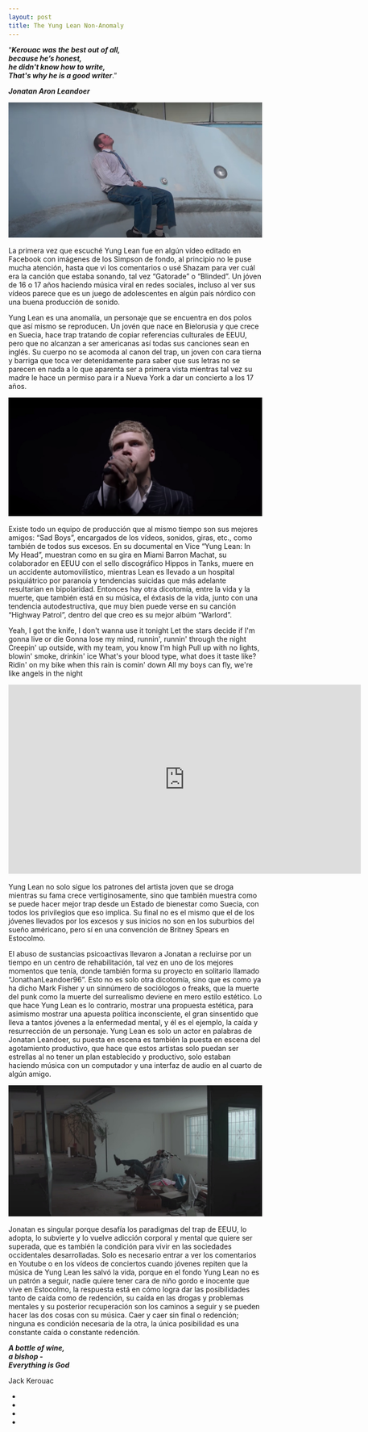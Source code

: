 ```yaml
---
layout: post
title: The Yung Lean Non-Anomaly 
---
```


“***Kerouac was the best out of all,<br> 
because he’s honest,<br> 
he didn't know how to write,<br> 
That's why he is a good writer***.” <br>

***Jonatan Aron Leandoer***<br> 


![Yunglean](/images/yung1.jpg)


La primera vez que escuché Yung Lean fue en algún vídeo editado en Facebook con imágenes de los Simpson de fondo, al principio no le puse mucha atención, hasta que vi los comentarios o usé Shazam para ver cuál era la canción que estaba sonando, tal vez “Gatorade” o “Blinded”. Un jóven de 16 o 17 años haciendo música viral  en redes sociales, incluso al ver sus vídeos parece que es un juego de adolescentes en algún país nórdico con una buena producción de sonido. 

Yung Lean es una anomalía, un personaje que se encuentra en dos polos que así mismo se reproducen. Un jovén que nace en Bielorusia y que crece en Suecia, hace trap tratando de copiar referencias culturales de EEUU, pero que no alcanzan a ser americanas así todas sus canciones sean en inglés. Su cuerpo no se acomoda al canon del trap, un joven con cara tierna y barriga que toca ver detenidamente para saber que sus letras no se parecen en nada a lo que aparenta ser a primera vista mientras tal vez su madre le hace un permiso para ir a Nueva York a dar un concierto a los 17 años. 


![Yunglean](/images/yung2.jpg)


Existe todo un equipo de producción que al mismo tiempo son sus mejores amigos: “Sad Boys”, encargados de los vídeos, sonidos, giras, etc., como también de todos sus excesos. En su documental en Vice “Yung Lean: In My Head”,  muestran como en su gira en Miami Barron Machat, su colaborador en EEUU con el sello discográfico Hippos in Tanks, muere en un accidente automovilístico, mientras Lean es llevado a un hospital psiquiátrico por paranoia y tendencias suicidas que más adelante resultarían en bipolaridad. Entonces hay otra dicotomía, entre la vida y la muerte, que también está en su música, el éxtasis de la vida, junto con una tendencia autodestructiva, que muy bien puede verse en su canción “Highway Patrol”, dentro del que creo es su mejor albúm “Warlord”. 


Yeah, I got the knife, I don't wanna use it tonight
Let the stars decide if I'm gonna live or die
Gonna lose my mind, runnin', runnin' through the night
Creepin' up outside, with my team, you know I'm high
Pull up with no lights, blowin' smoke, drinkin' ice
What's your blood type, what does it taste like?
Ridin' on my bike when this rain is comin' down
All my boys can fly, we're like angels in the night

<iframe width="700" height="375" src="https://www.youtube.com/embed/6wgFliyJ4Bk" title="YouTube video player" frameborder="0" allow="accelerometer; autoplay; clipboard-write; encrypted-media; gyroscope; picture-in-picture; web-share" allowfullscreen></iframe><br>

Yung Lean no solo sigue los patrones del artista joven que se droga mientras su fama crece vertiginosamente, sino que también muestra como se puede hacer mejor trap desde un Estado de bienestar como Suecia, con todos los privilegios que eso implica. Su final no es el mismo que el de los jóvenes llevados por los excesos y sus inicios no son en los suburbios del sueño américano, pero sí en una convención de Britney Spears en Estocolmo. 

El abuso de sustancias psicoactivas llevaron a Jonatan a recluirse por un tiempo en un centro de rehabilitación, tal vez en uno de los mejores momentos que tenía, donde también forma su proyecto en solitario llamado “JonathanLeandoer96”. Esto no es solo otra dicotomía, sino que es como ya ha dicho Mark Fisher y un sinnúmero de sociólogos o freaks, que la muerte del punk como la muerte del surrealismo deviene en mero estilo estético. Lo que hace Yung Lean es lo contrario, mostrar una propuesta estética, para asimismo mostrar una apuesta política inconsciente, el gran sinsentido que lleva a tantos jóvenes a la enfermedad mental, y él es el ejemplo, la caída y resurrección de un personaje. Yung Lean es solo un actor en palabras de Jonatan Leandoer, su puesta en escena es también la puesta en escena del agotamiento productivo, que hace que estos artistas solo puedan ser estrellas al no tener un plan establecido y productivo, solo estaban haciendo música con un computador y una interfaz de audio en al cuarto de algún amigo. 

![Yunglean](/images/yung4.jpg)

Jonatan es singular porque desafía los paradigmas del trap de EEUU, lo adopta, lo subvierte y lo vuelve adicción corporal y mental que quiere ser superada, que es también la condición para vivir en las sociedades occidentales desarrolladas. Solo es necesario entrar a ver los comentarios en Youtube o en los vídeos de conciertos cuando jóvenes repiten que la música de Yung Lean les salvó la vida, porque en el fondo Yung Lean no es un patrón a seguir, nadie quiere tener cara de niño gordo e inocente que vive en Estocolmo, la respuesta está en cómo logra dar las posibilidades tanto de caída como de redención, su caída en las drogas y problemas mentales y su posterior recuperación son los caminos a seguir y se pueden hacer las dos cosas con su música. Caer y caer sin final o redención; ninguna es condición necesaria de la otra, la única posibilidad es una constante caída o constante redención.


***A bottle of wine,<br>
a bishop - <br>
Everything is God*** <br>

Jack Kerouac<br>


-
-
-
-


